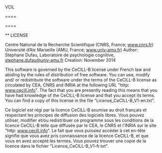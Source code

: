 VCIL

====

====

** LICENSE

Centre National de la Recherche Scientifique (CNRS, France; www.cnrs.fr)
Université d’Aix Marseille (AMU, France; www.univ-amu.fr) 
Author: Stephane Dufau, Laboratoire de psychologie cognitive,
stephane.dufau@univ-amu.fr
Creation: November 2014

This software is governed by the CeCILL-B license under French law and
abiding by the rules of distribution of free software. You can  use,
modify and/ or redistribute the software under the terms of the CeCILL-B
license as circulated by CEA, CNRS and INRIA at the following URL "http:
www.cecill.info". The fact that you are presently reading this means
that you have had knowledge of the CeCILL-B license and that you accept
its terms. You can find a copy of this license in the file
"License_CeCILL-B_V1-en.txt".

Ce logiciel est régi par la licence CeCILL-B soumise au droit français
et respectant les principes de diffusion des logiciels libres. Vous
pouvez utiliser, modifier et/ou redistribuer ce programme sous les
conditions de la licence CeCILL-B telle que diffusée par le CEA, le CNRS
et l'INRIA sur le site "http: www.cecill.info". Le fait que vous
puissiez accéder à cet en-tête signifie que vous avez pris connaissance
de la licence CeCILL-B, et que vous en avez accepté les termes. Vous
pouvez trouver une copie de la licence dans le fichier
"Licence_CeCILL-B_V1-fr.txt".



